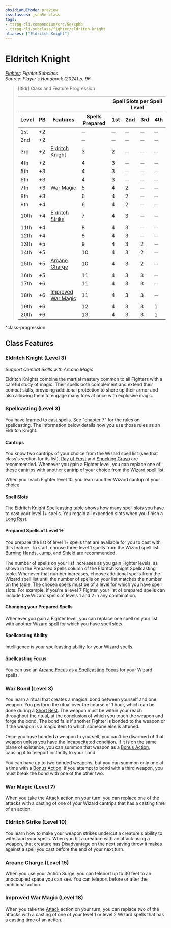 ```yaml
---
obsidianUIMode: preview
cssclasses: json5e-class
tags:
- ttrpg-cli/compendium/src/5e/xphb
- ttrpg-cli/subclass/fighter/eldritch-knight
aliases: ["Eldritch Knight"]
---
```

# Eldritch Knight
*[Fighter](./fighter-xphb.md): Fighter Subclass*  
*Source: Player's Handbook (2024) p. 96*  

> [!tldr] Class and Feature Progression
> 
> <table class="class-progression">
> <thead>
> <tr><th colspan='4'></th><th colspan='4'>Spell Slots per Spell Level</th></tr>
> <tr class="class-progression"><th class"level">Level</th><th class"pb">PB</th><th class"feature">Features</th><th class="value">Spells Prepared</th><th class="spellSlot">1st</th><th class="spellSlot">2nd</th><th class="spellSlot">3rd</th><th class="spellSlot">4th</th></tr>
> </thead><tbody>
> <tr class="class-progression"><td class"level">1st</td><td class"pb">+2</td><td class"feature"></td><td class="value">⏤</td><td class="spellSlot">⏤</td><td class="spellSlot">⏤</td><td class="spellSlot">⏤</td><td class="spellSlot">⏤</td></tr>
> <tr class="class-progression"><td class"level">2nd</td><td class"pb">+2</td><td class"feature"></td><td class="value">⏤</td><td class="spellSlot">⏤</td><td class="spellSlot">⏤</td><td class="spellSlot">⏤</td><td class="spellSlot">⏤</td></tr>
> <tr class="class-progression"><td class"level">3rd</td><td class"pb">+2</td><td class"feature"><a href='#Eldritch Knight (Level 3)' class='internal-link'>Eldritch Knight</a></td><td class="value">3</td><td class="spellSlot">2</td><td class="spellSlot">⏤</td><td class="spellSlot">⏤</td><td class="spellSlot">⏤</td></tr>
> <tr class="class-progression"><td class"level">4th</td><td class"pb">+2</td><td class"feature"></td><td class="value">4</td><td class="spellSlot">3</td><td class="spellSlot">⏤</td><td class="spellSlot">⏤</td><td class="spellSlot">⏤</td></tr>
> <tr class="class-progression"><td class"level">5th</td><td class"pb">+3</td><td class"feature"></td><td class="value">4</td><td class="spellSlot">3</td><td class="spellSlot">⏤</td><td class="spellSlot">⏤</td><td class="spellSlot">⏤</td></tr>
> <tr class="class-progression"><td class"level">6th</td><td class"pb">+3</td><td class"feature"></td><td class="value">4</td><td class="spellSlot">3</td><td class="spellSlot">⏤</td><td class="spellSlot">⏤</td><td class="spellSlot">⏤</td></tr>
> <tr class="class-progression"><td class"level">7th</td><td class"pb">+3</td><td class"feature"><a href='#War Magic (Level 7)' class='internal-link'>War Magic</a></td><td class="value">5</td><td class="spellSlot">4</td><td class="spellSlot">2</td><td class="spellSlot">⏤</td><td class="spellSlot">⏤</td></tr>
> <tr class="class-progression"><td class"level">8th</td><td class"pb">+3</td><td class"feature"></td><td class="value">6</td><td class="spellSlot">4</td><td class="spellSlot">2</td><td class="spellSlot">⏤</td><td class="spellSlot">⏤</td></tr>
> <tr class="class-progression"><td class"level">9th</td><td class"pb">+4</td><td class"feature"></td><td class="value">6</td><td class="spellSlot">4</td><td class="spellSlot">2</td><td class="spellSlot">⏤</td><td class="spellSlot">⏤</td></tr>
> <tr class="class-progression"><td class"level">10th</td><td class"pb">+4</td><td class"feature"><a href='#Eldritch Strike (Level 10)' class='internal-link'>Eldritch Strike</a></td><td class="value">7</td><td class="spellSlot">4</td><td class="spellSlot">3</td><td class="spellSlot">⏤</td><td class="spellSlot">⏤</td></tr>
> <tr class="class-progression"><td class"level">11th</td><td class"pb">+4</td><td class"feature"></td><td class="value">8</td><td class="spellSlot">4</td><td class="spellSlot">3</td><td class="spellSlot">⏤</td><td class="spellSlot">⏤</td></tr>
> <tr class="class-progression"><td class"level">12th</td><td class"pb">+4</td><td class"feature"></td><td class="value">8</td><td class="spellSlot">4</td><td class="spellSlot">3</td><td class="spellSlot">⏤</td><td class="spellSlot">⏤</td></tr>
> <tr class="class-progression"><td class"level">13th</td><td class"pb">+5</td><td class"feature"></td><td class="value">9</td><td class="spellSlot">4</td><td class="spellSlot">3</td><td class="spellSlot">2</td><td class="spellSlot">⏤</td></tr>
> <tr class="class-progression"><td class"level">14th</td><td class"pb">+5</td><td class"feature"></td><td class="value">10</td><td class="spellSlot">4</td><td class="spellSlot">3</td><td class="spellSlot">2</td><td class="spellSlot">⏤</td></tr>
> <tr class="class-progression"><td class"level">15th</td><td class"pb">+5</td><td class"feature"><a href='#Arcane Charge (Level 15)' class='internal-link'>Arcane Charge</a></td><td class="value">10</td><td class="spellSlot">4</td><td class="spellSlot">3</td><td class="spellSlot">2</td><td class="spellSlot">⏤</td></tr>
> <tr class="class-progression"><td class"level">16th</td><td class"pb">+5</td><td class"feature"></td><td class="value">11</td><td class="spellSlot">4</td><td class="spellSlot">3</td><td class="spellSlot">3</td><td class="spellSlot">⏤</td></tr>
> <tr class="class-progression"><td class"level">17th</td><td class"pb">+6</td><td class"feature"></td><td class="value">11</td><td class="spellSlot">4</td><td class="spellSlot">3</td><td class="spellSlot">3</td><td class="spellSlot">⏤</td></tr>
> <tr class="class-progression"><td class"level">18th</td><td class"pb">+6</td><td class"feature"><a href='#Improved War Magic (Level 18)' class='internal-link'>Improved War Magic</a></td><td class="value">11</td><td class="spellSlot">4</td><td class="spellSlot">3</td><td class="spellSlot">3</td><td class="spellSlot">⏤</td></tr>
> <tr class="class-progression"><td class"level">19th</td><td class"pb">+6</td><td class"feature"></td><td class="value">12</td><td class="spellSlot">4</td><td class="spellSlot">3</td><td class="spellSlot">3</td><td class="spellSlot">1</td></tr>
> <tr class="class-progression"><td class"level">20th</td><td class"pb">+6</td><td class"feature"></td><td class="value">13</td><td class="spellSlot">4</td><td class="spellSlot">3</td><td class="spellSlot">3</td><td class="spellSlot">1</td></tr>
> </tbody></table>

^class-progression


## Class Features

### Eldritch Knight (Level 3)

*Support Combat Skills with Arcane Magic*

Eldritch Knights combine the martial mastery common to all Fighters with a careful study of magic. Their spells both complement and extend their combat skills, providing additional protection to shore up their armor and also allowing them to engage many foes at once with explosive magic.

### Spellcasting (Level 3)

You have learned to cast spells. See "chapter 7" for the rules on spellcasting. The information below details how you use those rules as an Eldritch Knight.

#### Cantrips

You know two cantrips of your choice from the Wizard spell list (see that class's section for its list). [Ray of Frost](2-Mechanics/CLI/spells/ray-of-frost-xphb.md) and [Shocking Grasp](2-Mechanics/CLI/spells/shocking-grasp-xphb.md) are recommended. Whenever you gain a Fighter level, you can replace one of these cantrips with another cantrip of your choice from the Wizard spell list.

When you reach Fighter level 10, you learn another Wizard cantrip of your choice.

#### Spell Slots

The Eldritch Knight Spellcasting table shows how many spell slots you have to cast your level 1+ spells. You regain all expended slots when you finish a [Long Rest](2-Mechanics/CLI/rules/variant-rules/long-rest-xphb.md).

#### Prepared Spells of Level 1+

You prepare the list of level 1+ spells that are available for you to cast with this feature. To start, choose three level 1 spells from the Wizard spell list. [Burning Hands](2-Mechanics/CLI/spells/burning-hands-xphb.md), [Jump](2-Mechanics/CLI/spells/jump-xphb.md), and [Shield](2-Mechanics/CLI/spells/shield-xphb.md) are recommended.

The number of spells on your list increases as you gain Fighter levels, as shown in the Prepared Spells column of the Eldritch Knight Spellcasting table. Whenever that number increases, choose additional spells from the Wizard spell list until the number of spells on your list matches the number on the table. The chosen spells must be of a level for which you have spell slots. For example, if you're a level 7 Fighter, your list of prepared spells can include five Wizard spells of levels 1 and 2 in any combination.

#### Changing your Prepared Spells

Whenever you gain a Fighter level, you can replace one spell on your list with another Wizard spell for which you have spell slots.

#### Spellcasting Ability

Intelligence is your spellcasting ability for your Wizard spells.

#### Spellcasting Focus

You can use an [Arcane Focus](2-Mechanics/CLI/items/arcane-focus-xphb.md) as a [Spellcasting Focus](2-Mechanics/CLI/rules/variant-rules/spellcasting-focus-xphb.md) for your Wizard spells.

### War Bond (Level 3)

You learn a ritual that creates a magical bond between yourself and one weapon. You perform the ritual over the course of 1 hour, which can be done during a [Short Rest](2-Mechanics/CLI/rules/variant-rules/short-rest-xphb.md). The weapon must be within your reach throughout the ritual, at the conclusion of which you touch the weapon and forge the bond. The bond fails if another Fighter is bonded to the weapon or if the weapon is a magic item to which someone else is attuned.

Once you have bonded a weapon to yourself, you can't be disarmed of that weapon unless you have the [Incapacitated](2-Mechanics/CLI/rules/conditions.md#Incapacitated) condition. If it is on the same plane of existence, you can summon that weapon as a [Bonus Action](2-Mechanics/CLI/rules/variant-rules/bonus-action-xphb.md), causing it to teleport instantly to your hand.

You can have up to two bonded weapons, but you can summon only one at a time with a [Bonus Action](2-Mechanics/CLI/rules/variant-rules/bonus-action-xphb.md). If you attempt to bond with a third weapon, you must break the bond with one of the other two.

### War Magic (Level 7)

When you take the [Attack](2-Mechanics/CLI/rules/actions.md#Attack) action on your turn, you can replace one of the attacks with a casting of one of your Wizard cantrips that has a casting time of an action.

### Eldritch Strike (Level 10)

You learn how to make your weapon strikes undercut a creature's ability to withstand your spells. When you hit a creature with an attack using a weapon, that creature has [Disadvantage](2-Mechanics/CLI/rules/variant-rules/disadvantage-xphb.md) on the next saving throw it makes against a spell you cast before the end of your next turn.

### Arcane Charge (Level 15)

When you use your Action Surge, you can teleport up to 30 feet to an unoccupied space you can see. You can teleport before or after the additional action.

### Improved War Magic (Level 18)

When you take the [Attack](2-Mechanics/CLI/rules/actions.md#Attack) action on your turn, you can replace two of the attacks with a casting of one of your level 1 or level 2 Wizard spells that has a casting time of an action.